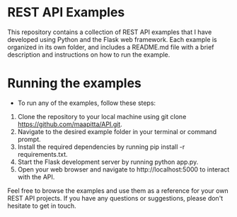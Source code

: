 # REST API Examples

This repository contains a collection of REST API examples that I have developed using Python and the Flask web framework. Each example is organized in its own folder, and includes a README.md file with a brief description and instructions on how to run the example.

# Running the examples
- To run any of the examples, follow these steps:

1. Clone the repository to your local machine using git clone https://github.com/maapitta/API.git.
2. Navigate to the desired example folder in your terminal or command prompt.
3. Install the required dependencies by running pip install -r requirements.txt.
4. Start the Flask development server by running python app.py.
5. Open your web browser and navigate to http://localhost:5000 to interact with the API.

Feel free to browse the examples and use them as a reference for your own REST API projects. If you have any questions or suggestions, please don't hesitate to get in touch.
